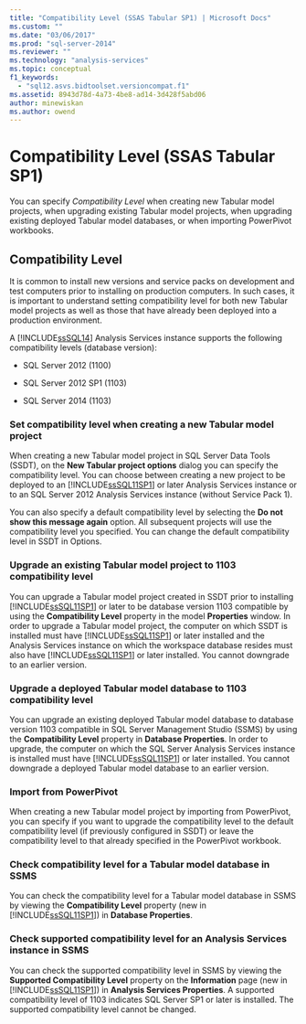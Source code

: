 ```yaml
---
title: "Compatibility Level (SSAS Tabular SP1) | Microsoft Docs"
ms.custom: ""
ms.date: "03/06/2017"
ms.prod: "sql-server-2014"
ms.reviewer: ""
ms.technology: "analysis-services"
ms.topic: conceptual
f1_keywords: 
  - "sql12.asvs.bidtoolset.versioncompat.f1"
ms.assetid: 8943d78d-4a73-4be8-ad14-3d428f5abd06
author: minewiskan
ms.author: owend
---
```

# Compatibility Level (SSAS Tabular SP1)
  You can specify *Compatibility Level* when creating new Tabular model projects, when upgrading existing Tabular model projects, when upgrading existing deployed Tabular model databases, or when importing PowerPivot workbooks.  
  
## Compatibility Level  
 It is common to install new versions and service packs on development and test computers prior to installing on production computers. In such cases, it is important to understand setting compatibility level for both new Tabular model projects as well as those that have already been deployed into a production environment.  
  
 A [!INCLUDE[ssSQL14](../../includes/sssql14-md.md)] Analysis Services instance supports the following compatibility levels (database version):  
  
-   SQL Server 2012 (1100)  
  
-   SQL Server 2012 SP1 (1103)  
  
-   SQL Server 2014 (1103)  
  
### Set compatibility level when creating a new Tabular model project  
 When creating a new Tabular model project in SQL Server Data Tools (SSDT), on the **New Tabular project options** dialog you can specify the compatibility level. You can choose between creating a new project to be deployed to an [!INCLUDE[ssSQL11SP1](../../includes/sssql11sp1-md.md)] or later Analysis Services instance or to an SQL Server 2012 Analysis Services instance (without Service Pack 1).  
  
 You can also specify a default compatibility level by selecting the **Do not show this message again** option. All subsequent projects will use the compatibility level you specified. You can change the default compatibility level in SSDT in Options.  
  
### Upgrade an existing Tabular model project to 1103 compatibility level  
 You can upgrade a Tabular model project created in SSDT prior to installing [!INCLUDE[ssSQL11SP1](../../includes/sssql11sp1-md.md)] or later to be database version 1103 compatible by using the **Compatibility Level** property in the model **Properties** window. In order to upgrade a Tabular model project, the computer on which SSDT is installed must have [!INCLUDE[ssSQL11SP1](../../includes/sssql11sp1-md.md)] or later installed and the Analysis Services instance on which the workspace database resides must also have [!INCLUDE[ssSQL11SP1](../../includes/sssql11sp1-md.md)] or later installed. You cannot downgrade to an earlier version.  
  
### Upgrade a deployed Tabular model database to 1103 compatibility level  
 You can upgrade an existing deployed Tabular model database to database version 1103 compatible in SQL Server Management Studio (SSMS) by using the **Compatibility Level** property in **Database Properties**. In order to upgrade, the computer on which the SQL Server Analysis Services instance is installed must have [!INCLUDE[ssSQL11SP1](../../includes/sssql11sp1-md.md)] or later installed. You cannot downgrade a deployed Tabular model database to an earlier version.  
  
### Import from PowerPivot  
 When creating a new Tabular model project by importing from PowerPivot, you can specify if you want to upgrade the compatibility level to the default compatibility level (if previously configured in SSDT) or leave the compatibility level to that already specified in the PowerPivot workbook.  
  
### Check compatibility level for a Tabular model database in SSMS  
 You can check the compatibility level for a Tabular model database in SSMS by viewing the **Compatibility Level** property (new in [!INCLUDE[ssSQL11SP1](../../includes/sssql11sp1-md.md)]) in **Database Properties**.  
  
### Check supported compatibility level for an Analysis Services instance in SSMS  
 You can check the supported compatibility level in SSMS by viewing the **Supported Compatibility Level** property on the **Information** page (new in [!INCLUDE[ssSQL11SP1](../../includes/sssql11sp1-md.md)]) in **Analysis Services Properties**. A supported compatibility level of 1103 indicates SQL Server SP1 or later is installed. The supported compatibility level cannot be changed.  
  
  
